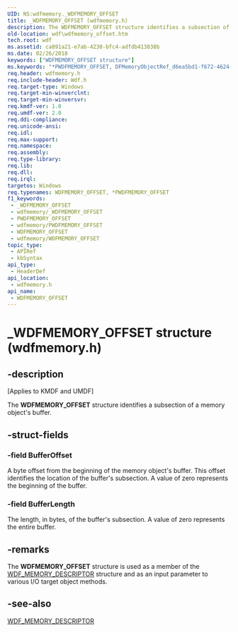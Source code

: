 ```yaml
---
UID: NS:wdfmemory._WDFMEMORY_OFFSET
title: _WDFMEMORY_OFFSET (wdfmemory.h)
description: The WDFMEMORY_OFFSET structure identifies a subsection of a memory object's buffer.
old-location: wdf\wdfmemory_offset.htm
tech.root: wdf
ms.assetid: ca891a21-e7ab-4230-bfc4-adfdb413838b
ms.date: 02/26/2018
keywords: ["WDFMEMORY_OFFSET structure"]
ms.keywords: "*PWDFMEMORY_OFFSET, DFMemoryObjectRef_d6ea5bd1-f672-4624-9663-f1e5f70eb8b2.xml, PWDFMEMORY_OFFSET, PWDFMEMORY_OFFSET structure pointer, WDFMEMORY_OFFSET, WDFMEMORY_OFFSET structure, _WDFMEMORY_OFFSET, kmdf.wdfmemory_offset, wdf.wdfmemory_offset, wdfmemory/PWDFMEMORY_OFFSET, wdfmemory/WDFMEMORY_OFFSET"
req.header: wdfmemory.h
req.include-header: Wdf.h
req.target-type: Windows
req.target-min-winverclnt: 
req.target-min-winversvr: 
req.kmdf-ver: 1.0
req.umdf-ver: 2.0
req.ddi-compliance: 
req.unicode-ansi: 
req.idl: 
req.max-support: 
req.namespace: 
req.assembly: 
req.type-library: 
req.lib: 
req.dll: 
req.irql: 
targetos: Windows
req.typenames: WDFMEMORY_OFFSET, *PWDFMEMORY_OFFSET
f1_keywords:
 - _WDFMEMORY_OFFSET
 - wdfmemory/_WDFMEMORY_OFFSET
 - PWDFMEMORY_OFFSET
 - wdfmemory/PWDFMEMORY_OFFSET
 - WDFMEMORY_OFFSET
 - wdfmemory/WDFMEMORY_OFFSET
topic_type:
 - APIRef
 - kbSyntax
api_type:
 - HeaderDef
api_location:
 - wdfmemory.h
api_name:
 - WDFMEMORY_OFFSET
---
```


# _WDFMEMORY_OFFSET structure (wdfmemory.h)


## -description

<p class="CCE_Message">[Applies to KMDF and UMDF]</p>

The <b>WDFMEMORY_OFFSET</b> structure identifies a subsection of a memory object's buffer.

## -struct-fields

### -field BufferOffset

A byte offset from the beginning of the memory object's buffer. This offset identifies the location of the buffer's subsection. A value of zero represents the beginning of the buffer.

### -field BufferLength

The length, in bytes, of the buffer's subsection. A value of zero represents the entire buffer.

## -remarks

The <b>WDFMEMORY_OFFSET</b> structure is used as a member of the <a href="https://docs.microsoft.com/windows-hardware/drivers/ddi/wdfmemory/ns-wdfmemory-_wdf_memory_descriptor">WDF_MEMORY_DESCRIPTOR</a> structure and as an input parameter to various I/O target object methods.

## -see-also

<a href="https://docs.microsoft.com/windows-hardware/drivers/ddi/wdfmemory/ns-wdfmemory-_wdf_memory_descriptor">WDF_MEMORY_DESCRIPTOR</a>

